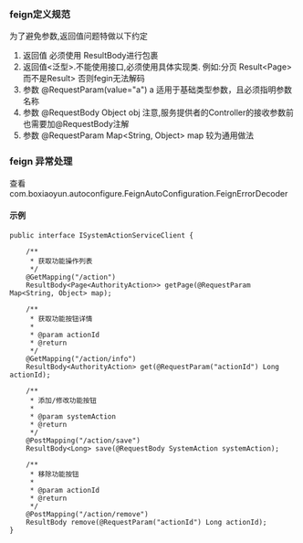 ### feign定义规范
 为了避免参数,返回值问题特做以下约定
 1. 返回值 必须使用 ResultBody进行包裹
 2. 返回值<泛型>.不能使用接口,必须使用具体实现类. 例如:分页 Result<Page<?>> 而不是Result<IPage<?>> 否则fegin无法解码
 3. 参数 @RequestParam(value="a") a 适用于基础类型参数，且必须指明参数名称
 4. 参数 @RequestBody Object obj 注意,服务提供者的Controller的接收参数前也需要加@RequestBody注解
 5. 参数 @RequestParam Map<String, Object> map 较为通用做法
 
 ### feign 异常处理
 查看com.boxiaoyun.autoconfigure.FeignAutoConfiguration.FeignErrorDecoder
 
 #### 示例
 ```
 public interface ISystemActionServiceClient {
 
     /**
      * 获取功能操作列表
      */
     @GetMapping("/action")
     ResultBody<Page<AuthorityAction>> getPage(@RequestParam Map<String, Object> map);
 
     /**
      * 获取功能按钮详情
      *
      * @param actionId
      * @return
      */
     @GetMapping("/action/info")
     ResultBody<AuthorityAction> get(@RequestParam("actionId") Long actionId);
 
     /**
      * 添加/修改功能按钮
      *
      * @param systemAction
      * @return
      */
     @PostMapping("/action/save")
     ResultBody<Long> save(@RequestBody SystemAction systemAction);
 
     /**
      * 移除功能按钮
      *
      * @param actionId
      * @return
      */
     @PostMapping("/action/remove")
     ResultBody remove(@RequestParam("actionId") Long actionId);
 }
 ```
